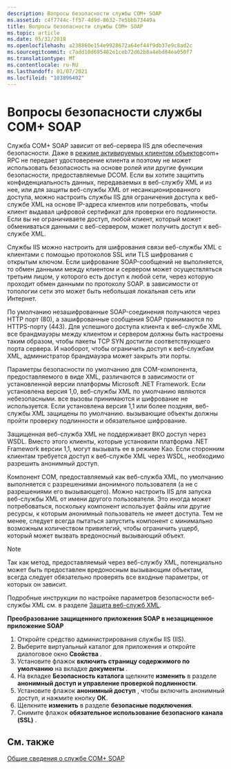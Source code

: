 ```yaml
---
description: Вопросы безопасности службы COM+ SOAP
ms.assetid: c4f7744c-ff57-4d9d-8632-7e5bbb73449a
title: Вопросы безопасности службы COM+ SOAP
ms.topic: article
ms.date: 05/31/2018
ms.openlocfilehash: a238860e154e9928672a64ef44f9db37e9c8ad2c
ms.sourcegitcommit: c7add10d695482e1ceb72d62b8a4ebd84ea050f7
ms.translationtype: MT
ms.contentlocale: ru-RU
ms.lasthandoff: 01/07/2021
ms.locfileid: "103896402"
---
```

# <a name="com-soap-service-security-considerations"></a>Вопросы безопасности службы COM+ SOAP

Служба COM+ SOAP зависит от веб-сервера IIS для обеспечения безопасности. Даже в [режиме активируемых клиентом объектов](accessing-xml-web-services-in-cao-mode.md)com+ RPC не передает удостоверение клиента и поэтому не может использовать безопасность на основе ролей или другие функции безопасности, предоставляемые DCOM. Если вы хотите защитить конфиденциальность данных, передаваемых в веб-службу XML и из нее, или для защиты веб-службы XML от несанкционированного доступа, можно настроить службы IIS для ограничения доступа к веб-службе XML на основе IP-адреса клиентов или потребовать, чтобы клиент выдавал цифровой сертификат для проверки его подлинности. Если вы не ограничиваете доступ, любой клиент, который может обмениваться данными с веб-сервером, может получить доступ к веб-службе XML.

Службы IIS можно настроить для шифрования связи веб-службы XML с клиентами с помощью протоколов SSL или TLS шифрования с открытым ключом. Если шифрование SOAP-сообщений не выполняется, то обмен данными между клиентом и сервером может осуществляться третьим лицом, у которого есть доступ к любой сети, через которую проходит обмен данными по протоколу SOAP. в зависимости от топологии сети это может быть небольшая локальная сеть или Интернет.

По умолчанию незашифрованные SOAP-соединения получаются через HTTP порт (80), а зашифрованные сообщения SOAP принимаются по HTTPS-порту (443). Для успешного доступа клиента к веб-службе XML все брандмауэры между клиентом и сервером должны быть настроены таким образом, чтобы пакеты TCP SYN достигли соответствующего порта сервера. И наоборот, чтобы ограничить доступ к веб-службам XML, администратор брандмауэра может закрыть эти порты.

Параметры безопасности по умолчанию для COM-компонента, предоставляемого в виде XML, различаются в зависимости от установленной версии платформы Microsoft .NET Framework. Если установлена версия 1,0, веб-службы XML по умолчанию являются небезопасными. все вызовы принимаются и шифрование не используется. Если установлена версия 1,1 или более поздняя, веб-службы XML защищены по умолчанию. вызывающие объекты должны пройти проверку подлинности и обязательное шифрование.

Защищенная веб-служба XML не поддерживает ВКО доступ через WSDL. Вместо этого клиенты, которые установили платформа .NET Framework версии 1,1, могут вызывать ее в режиме Као. Если сторонним клиентам требуется доступ к веб-службе XML через WSDL, необходимо разрешить анонимный доступ.

Компонент COM, предоставляемый как веб-служба XML, по умолчанию выполняется с разрешениями анонимного пользователя (а не с разрешениями его вызывающего). Можно настроить IIS для запуска веб-службы XML от имени другого пользователя. Это иногда может потребоваться, поскольку компонент использует файлы или другие ресурсы, к которым анонимный пользователь не имеет доступа. Тем не менее, следует всегда пытаться запустить компонент с минимально возможным количеством привилегий, чтобы ограничить ущерб, который может вызвать вредоносный вызывающий объект.

> [!Note]  
> Так как метод, предоставляемый через веб-службу XML, потенциально может быть предоставлен вредоносным вызывающим объектам, всегда следует обязательно проверять все входные параметры, от которых он зависит.

 

Подробные инструкции по настройке параметров безопасности веб-службы XML см. в разделе [Защита веб-служб XML](securing-xml-web-services.md).

**Преобразование защищенного приложения SOAP в незащищенное приложение SOAP**

1.  Откройте средство администрирования службы IIS (IIS).
2.  Выберите виртуальный каталог для приложения и откройте диалоговое окно **Свойства** .
3.  Установите флажок **включить страницу содержимого по умолчанию** на вкладке **документы** .
4.  На вкладке **Безопасность каталога** щелкните **изменить** в разделе **анонимный доступ и управление проверкой подлинности**.
5.  Установите флажок **анонимный доступ** , чтобы включить анонимный доступ, и нажмите кнопку **ОК**.
6.  Щелкните **изменить** в разделе **безопасные подключения**.
7.  Снимите флажок **обязательное использование безопасного канала (SSL)** .

## <a name="related-topics"></a>См. также

<dl> <dt>

[Общие сведения о службе COM+ SOAP](com--soap-service-overview.md)
</dt> </dl>

 

 




